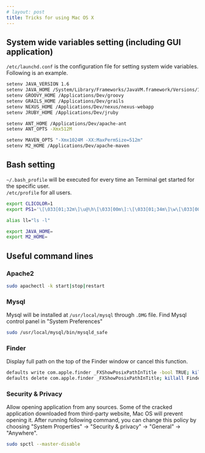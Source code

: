 ```yaml
---
# layout: post
title: Tricks for using Mac OS X
---
```


## System wide variables setting (including GUI application)
`/etc/launchd.conf` is the configuration file for setting system wide variables. Following is an example.

~~~bash
setenv JAVA_VERSION 1.6
setenv JAVA_HOME /System/Library/Frameworks/JavaVM.framework/Versions/1.6/Home
setenv GROOVY_HOME /Applications/Dev/groovy
setenv GRAILS_HOME /Applications/Dev/grails
setenv NEXUS_HOME /Applications/Dev/nexus/nexus-webapp
setenv JRUBY_HOME /Applications/Dev/jruby

setenv ANT_HOME /Applications/Dev/apache-ant
setenv ANT_OPTS -Xmx512M

setenv MAVEN_OPTS "-Xmx1024M -XX:MaxPermSize=512m"
setenv M2_HOME /Applications/Dev/apache-maven
~~~


## Bash setting
`~/.bash_profile` will be executed for every time an Terminal get started for the specific user.  
`/etc/profile` for all users.

~~~bash
export CLICOLOR=1
export PS1='\[\033[01;32m\]\u@\h\[\033[00m\]:\[\033[01;34m\]\w\[\033[00m\]\$ '

alias ll="ls -l"

export JAVA_HOME=
export M2_HOME=
~~~

## Useful command lines

### Apache2 
~~~bash
sudo apachectl -k start|stop|restart
~~~

### Mysql
Mysql will be installed at `/usr/local/mysql` through `.DMG` file. Find Mysql control panel in "System Preferences"

~~~bash
sudo /usr/local/mysql/bin/mysqld_safe
~~~

### Finder
Display full path on the top of the Finder window or cancel this function.

~~~bash
defaults write com.apple.finder _FXShowPosixPathInTitle -bool TRUE; killall Finder
defaults delete com.apple.finder _FXShowPosixPathInTitle; killall Finder
~~~

### Security & Privacy
Allow opening application from any sources. Some of the cracked application downloaded from third-party website, Mac OS will prevent opening it. After running following command, you can change this policy by choosing "System Properties" -> "Security & privacy" -> "General" -> "Anywhere".

~~~bash
sudo spctl --master-disable
~~~
